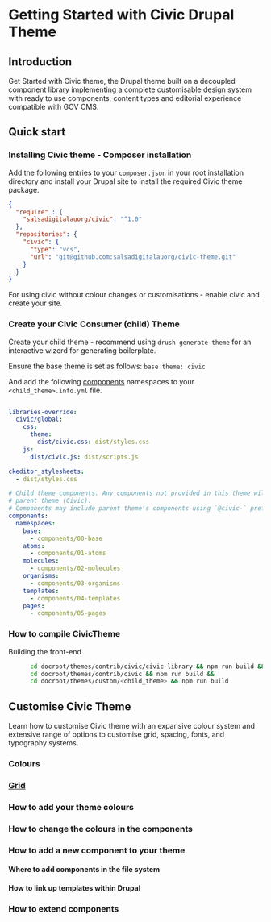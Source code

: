 # Getting Started with Civic Drupal Theme

## Introduction

Get Started with Civic theme, the Drupal theme built on a decoupled component library implementing
a complete customisable design system with ready to use components, content types and editorial experience
compatible with GOV CMS.


## Quick start

### Installing Civic theme - Composer installation

Add the following entries to your `composer.json` in your root installation directory
and install your Drupal site to install the required Civic theme package.

```json
{
  "require" : {
    "salsadigitalauorg/civic": "^1.0"
  },
  "repositories": {
    "civic": {
      "type": "vcs",
      "url": "git@github.com:salsadigitalauorg/civic-theme.git"
    }
  }
}

```

For using civic without colour changes or customisations - enable civic and create your site.

### Create your Civic Consumer (child) Theme

Create your child theme - recommend using `drush generate theme` for an interactive wizerd for generating boilerplate.

Ensure the base theme is set as follows: `base theme: civic`

And add the following [components](https://www.drupal.org/project/components/) namespaces to
your `<child_theme>.info.yml` file.

```yaml

libraries-override:
  civic/global:
    css:
      theme:
        dist/civic.css: dist/styles.css
    js:
      dist/civic.js: dist/scripts.js

ckeditor_stylesheets:
  - dist/styles.css

# Child theme components. Any components not provided in this theme will be auto-discovered from the
# parent theme (Civic).
# Components may include parent theme's components using `@civic-` prefix in the namespace, e.g..  `@civic-atoms`.
components:
  namespaces:
    base:
      - components/00-base
    atoms:
      - components/01-atoms
    molecules:
      - components/02-molecules
    organisms:
      - components/03-organisms
    templates:
      - components/04-templates
    pages:
      - components/05-pages

```

### How to compile CivicTheme

Building the front-end

```bash
      cd docroot/themes/contrib/civic/civic-library && npm run build &&
      cd docroot/themes/contrib/civic && npm run build && 
      cd docroot/themes/custom/<child_theme> && npm run build
```

## Customise Civic Theme

Learn how to customise Civic theme with an expansive colour system and extensive range of options
to customise grid, spacing, fonts, and typography systems.

### Colours
### [Grid](docroot/themes/custom/civic/civic-library/docs/grid.md)


### How to add your theme colours

### How to change the colours in the components

### How to add a new component to your theme

#### Where to add components in the file system

#### How to link up templates within Drupal

### How to extend components

